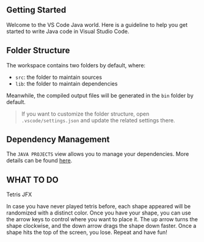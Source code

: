 ## Getting Started

Welcome to the VS Code Java world. Here is a guideline to help you get started to write Java code in Visual Studio Code.

## Folder Structure

The workspace contains two folders by default, where:

- `src`: the folder to maintain sources
- `lib`: the folder to maintain dependencies

Meanwhile, the compiled output files will be generated in the `bin` folder by default.

> If you want to customize the folder structure, open `.vscode/settings.json` and update the related settings there.

## Dependency Management

The `JAVA PROJECTS` view allows you to manage your dependencies. More details can be found [here](https://github.com/microsoft/vscode-java-dependency#manage-dependencies).



## WHAT TO DO
Tetris JFX

In case you have never played tetris before, each shape appeared will be randomized with a distinct color.
Once you have your shape, you can use the arrow keys to control where you want to place it.
The up arrow turns the shape clockwise, and the down arrow drags the shape down faster. 
Once a shape hits the top  of the screen, you lose. 
Repeat and have fun!
